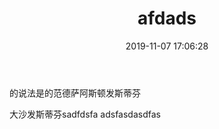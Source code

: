 ﻿---
title: afdads
date: 2019-11-07 17:06:28
tags:
---

的说法是的范德萨阿斯顿发斯蒂芬

大沙发斯蒂芬sadfdsfa
adsfasdasdfas
